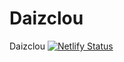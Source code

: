 # Daizclou
Daizclou
[![Netlify Status](https://api.netlify.com/api/v1/badges/4f8d8a63-5272-47f4-ba1b-81f13e1ddc12/deploy-status)](https://app.netlify.com/sites/daizclou/deploys)
